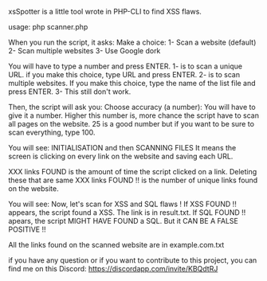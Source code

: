 xsSpotter is a little tool wrote in PHP-CLI to find XSS flaws.

usage:
php scanner.php

When you run the script, it asks:
Make a choice: 
 1- Scan a website (default) 
 2- Scan multiple websites 
 3- Use Google dork 
 
 You will have to type a number and press ENTER.
 1- is to scan a unique URL. if you make this choice, type URL and press ENTER.
 2- is to scan multiple websites. If you make this choice, type the name of the list file and press ENTER.
 3- This still don't work.

Then, the script will ask you:
Choose accuracy (a number):
You will have to give it a number. Higher this number is, more chance the script have to scan all pages on the website.
25 is a good number but if you want to be sure to scan everything, type 100.

You will see:
INITIALISATION
and then
SCANNING FILES
It means the screen is clicking on every link on the website and saving each URL.

XXX links FOUND is the amount of time the script clicked on a link.
Deleting these that are same
XXX links FOUND !! is the number of unique links found on the website.

You will see:
Now, let's scan for XSS and SQL flaws ! 
If XSS FOUND !! appears, the script found a XSS. The link is in result.txt.
If SQL FOUND !! apears, the script MIGHT HAVE FOUND a SQL. But it CAN BE A FALSE POSITIVE !!

All the links found on the scanned website are in example.com.txt

if you have any question or if you want to contribute to this project, you can find me on this Discord: https://discordapp.com/invite/KBQdtRJ



